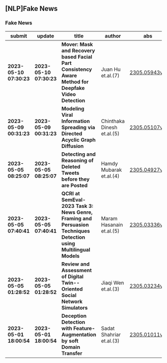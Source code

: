 ## [NLP]Fake News 

### Fake News

| submit | update | title | author | abs | PDF | code | cates | journal |
|---|---|---|---|---|---|---|---|---|
|**2023-05-10 07:30:23**|**2023-05-10 07:30:23**|**Mover: Mask and Recovery based Facial Part Consistency Aware Method for   Deepfake Video Detection**|Juan Hu et.al.(7)|[2305.05943v1](http://arxiv.org/abs/2305.05943v1)|[gotoRead](http://arxiv.org/pdf/2305.05943v1)|null|cs.MM|null|
|**2023-05-09 00:31:23**|**2023-05-09 00:31:23**|**Modeling Viral Information Spreading via Directed Acyclic Graph   Diffusion**|Chinthaka Dinesh et.al.(5)|[2305.05107v1](http://arxiv.org/abs/2305.05107v1)|[gotoRead](http://arxiv.org/pdf/2305.05107v1)|null|cs.SI, eess.SP|null|
|**2023-05-05 08:25:07**|**2023-05-05 08:25:07**|**Detecting and Reasoning of Deleted Tweets before they are Posted**|Hamdy Mubarak et.al.(4)|[2305.04927v1](http://arxiv.org/abs/2305.04927v1)|[gotoRead](http://arxiv.org/pdf/2305.04927v1)|null|cs.CL, cs.AI, cs.CY, 68T50, F.2.2; I.2.7|null|
|**2023-05-05 07:40:41**|**2023-05-05 07:40:41**|**QCRI at SemEval-2023 Task 3: News Genre, Framing and Persuasion   Techniques Detection using Multilingual Models**|Maram Hasanain et.al.(5)|[2305.03336v1](http://arxiv.org/abs/2305.03336v1)|[gotoRead](http://arxiv.org/pdf/2305.03336v1)|null|cs.CL, cs.AI, cs.CY, 68T50, F.2.2; I.2.7|null|
|**2023-05-05 01:28:52**|**2023-05-05 01:28:52**|**Review and Assessment of Digital Twin--Oriented Social Network   Simulators**|Jiaqi Wen et.al.(3)|[2305.03234v1](http://arxiv.org/abs/2305.03234v1)|[gotoRead](http://arxiv.org/pdf/2305.03234v1)|null|cs.SI|null|
|**2023-05-01 18:00:54**|**2023-05-01 18:00:54**|**Deception Detection with Feature-Augmentation by soft Domain Transfer**|Sadat Shahriar et.al.(3)|[2305.01011v1](http://arxiv.org/abs/2305.01011v1)|[gotoRead](http://arxiv.org/pdf/2305.01011v1)|null|cs.CL, cs.LG|null|
